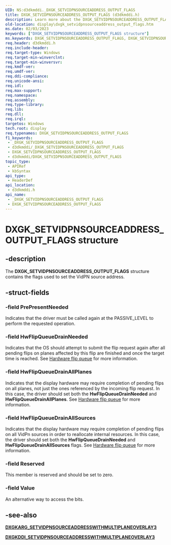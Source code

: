 ```yaml
---
UID: NS:d3dkmddi._DXGK_SETVIDPNSOURCEADDRESS_OUTPUT_FLAGS
title: DXGK_SETVIDPNSOURCEADDRESS_OUTPUT_FLAGS (d3dkmddi.h)
description: Learn more about the DXGK_SETVIDPNSOURCEADDRESS_OUTPUT_FLAGS structure.
old-location: display\dxgk_setvidpnsourceaddress_output_flags.htm
ms.date: 02/03/2023
keywords: ["DXGK_SETVIDPNSOURCEADDRESS_OUTPUT_FLAGS structure"]
ms.keywords: DXGK_SETVIDPNSOURCEADDRESS_OUTPUT_FLAGS, DXGK_SETVIDPNSOURCEADDRESS_OUTPUT_FLAGS structure [Display Devices], _DXGK_SETVIDPNSOURCEADDRESS_OUTPUT_FLAGS, d3dkmddi/DXGK_SETVIDPNSOURCEADDRESS_OUTPUT_FLAGS, display.dxgk_setvidpnsourceaddress_output_flags
req.header: d3dkmddi.h
req.include-header: 
req.target-type: Windows
req.target-min-winverclnt: 
req.target-min-winversvr: 
req.kmdf-ver: 
req.umdf-ver: 
req.ddi-compliance: 
req.unicode-ansi: 
req.idl: 
req.max-support: 
req.namespace: 
req.assembly: 
req.type-library: 
req.lib: 
req.dll: 
req.irql: 
targetos: Windows
tech.root: display
req.typenames: DXGK_SETVIDPNSOURCEADDRESS_OUTPUT_FLAGS
f1_keywords:
 - _DXGK_SETVIDPNSOURCEADDRESS_OUTPUT_FLAGS
 - d3dkmddi/_DXGK_SETVIDPNSOURCEADDRESS_OUTPUT_FLAGS
 - DXGK_SETVIDPNSOURCEADDRESS_OUTPUT_FLAGS
 - d3dkmddi/DXGK_SETVIDPNSOURCEADDRESS_OUTPUT_FLAGS
topic_type:
 - APIRef
 - kbSyntax
api_type:
 - HeaderDef
api_location:
 - d3dkmddi.h
api_name:
 - _DXGK_SETVIDPNSOURCEADDRESS_OUTPUT_FLAGS
 - DXGK_SETVIDPNSOURCEADDRESS_OUTPUT_FLAGS
---
```


# DXGK_SETVIDPNSOURCEADDRESS_OUTPUT_FLAGS structure

## -description

The **DXGK_SETVIDPNSOURCEADDRESS_OUTPUT_FLAGS** structure contains the flags used to set the VidPN source address.

## -struct-fields

### -field PrePresentNeeded

Indicates that the driver must be called again at the PASSIVE_LEVEL to perform the requested operation.

### -field HwFlipQueueDrainNeeded

Indicates that the OS should attempt to submit the flip request again after all pending flips on planes affected by this flip are finished and once the target time is reached. See [Hardware flip queue](/windows-hardware/drivers/display/hardware-flip-queue) for more information.

### -field HwFlipQueueDrainAllPlanes

Indicates that the display hardware may require completion of pending flips on all planes, not just the ones referenced by the incoming flip request. In this case, the driver should set both the **HwFlipQueueDrainNeeded** and **HwFlipQueueDrainAllPlanes**. See [Hardware flip queue](/windows-hardware/drivers/display/hardware-flip-queue) for more information.

### -field HwFlipQueueDrainAllSources

Indicates that the display hardware may require completion of pending flips on all VidPn sources in order to reallocate internal resources. In this case, the driver should set both the **HwFlipQueueDrainNeeded** and **HwFlipQueueDrainAllSources** flags. See [Hardware flip queue](/windows-hardware/drivers/display/hardware-flip-queue) for more information.

### -field Reserved

This member is reserved and should be set to zero.

### -field Value

An alternative way to access the bits.

## -see-also

[**DXGKARG_SETVIDPNSOURCEADDRESSWITHMULTIPLANEOVERLAY3**](ns-d3dkmddi-_dxgkarg_setvidpnsourceaddresswithmultiplaneoverlay3.md)

[**DXGKDDI_SETVIDPNSOURCEADDRESSWITHMULTIPLANEOVERLAY3**](nc-d3dkmddi-dxgkddi_setvidpnsourceaddresswithmultiplaneoverlay3.md)
